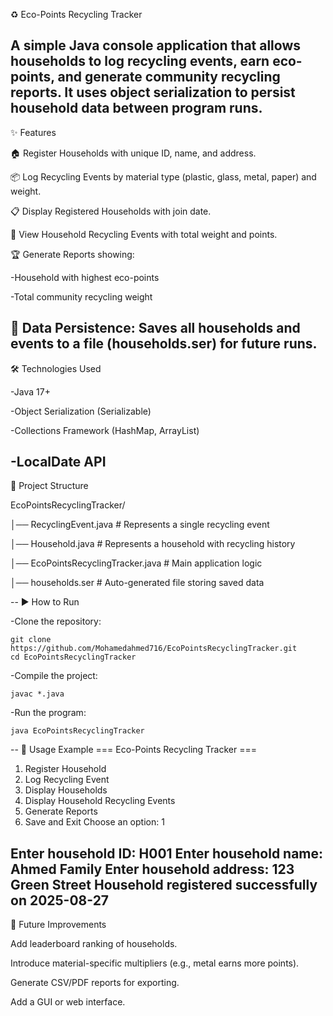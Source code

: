 ♻️ Eco-Points Recycling Tracker

A simple Java console application that allows households to log recycling events, earn eco-points, and generate community recycling reports.
It uses object serialization to persist household data between program runs.
--
✨ Features

🏠 Register Households with unique ID, name, and address.

📦 Log Recycling Events by material type (plastic, glass, metal, paper) and weight.

📋 Display Registered Households with join date.

📑 View Household Recycling Events with total weight and points.

🏆 Generate Reports showing:

   -Household with highest eco-points

   -Total community recycling weight

💾 Data Persistence: Saves all households and events to a file (households.ser) for future runs.
--
🛠️ Technologies Used

-Java 17+

-Object Serialization (Serializable)

-Collections Framework (HashMap, ArrayList)

-LocalDate API
--
📂 Project Structure

EcoPointsRecyclingTracker/

│── RecyclingEvent.java   # Represents a single recycling event

│── Household.java                   # Represents a household with recycling history

│── EcoPointsRecyclingTracker.java   # Main application logic

│── households.ser                   # Auto-generated file storing saved data

--
▶️ How to Run

-Clone the repository:

    git clone https://github.com/Mohamedahmed716/EcoPointsRecyclingTracker.git
    cd EcoPointsRecyclingTracker


-Compile the project:

    javac *.java


-Run the program:

    java EcoPointsRecyclingTracker
--
📖 Usage Example
=== Eco-Points Recycling Tracker ===
1. Register Household
2. Log Recycling Event
3. Display Households
4. Display Household Recycling Events
5. Generate Reports
6. Save and Exit
Choose an option: 1

Enter household ID: H001
Enter household name: Ahmed Family
Enter household address: 123 Green Street
Household registered successfully on 2025-08-27
--
🚀 Future Improvements

Add leaderboard ranking of households.

Introduce material-specific multipliers (e.g., metal earns more points).

Generate CSV/PDF reports for exporting.

Add a GUI or web interface.
